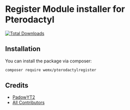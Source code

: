 # Register Module installer for Pterodactyl

[![Total Downloads](https://img.shields.io/packagist/dt/wemx/pterodactylregister.svg?style=flat-square)](https://packagist.org/packages/wemx/pterodactylregister)

## Installation

You can install the package via composer:

```bash
composer require wemx/pterodactylregister
```

## Credits

- [PadowYT2](https://github.com/PadowYT2)
- [All Contributors](/contributors)
